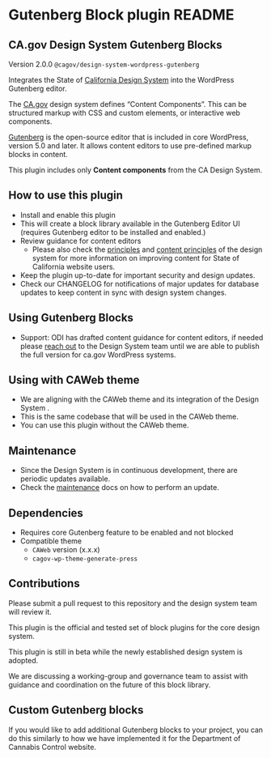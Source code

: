 # Gutenberg Block plugin README

## CA.gov Design System Gutenberg Blocks

Version 2.0.0
`@cagov/design-system-wordpress-gutenberg`

Integrates the State of [California Design System](https://designsystem.webstandards.ca.gov) into the WordPress Gutenberg editor.

The [CA.gov](http://CA.gov) design system defines “Content Components”. This can be structured markup with CSS and custom elements, or interactive web components.

[Gutenberg](https://wordpress.org/gutenberg/) is the open-source editor that is included in core WordPress, version 5.0 and later. It allows content editors to use pre-defined markup blocks in content.

This plugin includes only **Content components** from the CA Design System.

## How to use this plugin

- Install and enable this plugin
- This will create a block library available in the Gutenberg Editor UI (requires Gutenberg editor to be installed and enabled.)
- Review guidance for content editors
    - Please also check the [principles](https://designsystem.webstandards.ca.gov/principles/) and [content principles](https://designsystem.webstandards.ca.gov/style/content/) of the design system for more information on improving content for State of California website users.
- Keep the plugin up-to-date for important security and design updates.
- Check our CHANGELOG for notifications of major updates for database updates to keep content in sync with design system changes.

## Using Gutenberg Blocks

- Support: ODI has drafted content guidance for content editors, if needed please [reach out](https://designsystem.webstandards.ca.gov/contact-us/) to the Design System team until we are able to publish the full version for ca.gov WordPress systems.

## Using with CAWeb theme

- We are aligning with the CAWeb theme and its integration of the Design System . 
- This is the same codebase that will be used in the CAWeb theme. 
- You can use this plugin without the CAWeb theme.

## Maintenance

- Since the Design System is in continuous development, there are periodic updates available.
- Check the [maintenance](http://MAINTENANCE.md) docs on how to perform an update.

## Dependencies

- Requires core Gutenberg feature to be enabled and not blocked
- Compatible theme
    - `CAWeb` version (x.x.x)
    - `cagov-wp-theme-generate-press`

## Contributions

Please submit a pull request to this repository and the design system team will review it.

This plugin is the official and tested set of block plugins for the core design system.

This plugin is still in beta while the newly established design system is adopted. 

We are discussing a working-group and governance team to assist with guidance and coordination on the future of this block library.

## Custom Gutenberg blocks

If you would like to add additional Gutenberg blocks to your project, you can do this similarly to how we have implemented it for the Department of Cannabis Control website.
